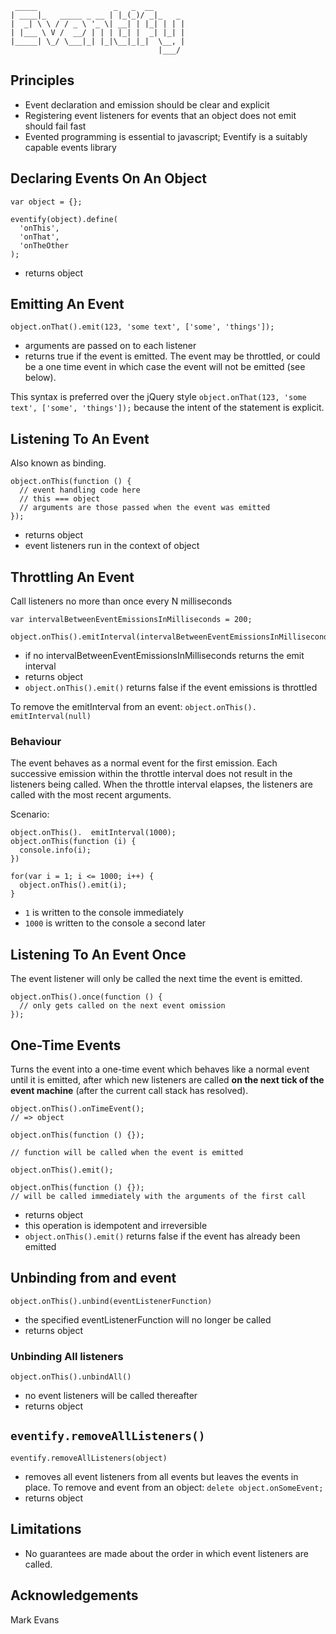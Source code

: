      _____                 _   _  __       
    | ____|_   _____ _ __ | |_(_)/ _|_   _ 
    |  _| \ \ / / _ \ '_ \| __| | |_| | | |
    | |___ \ V /  __/ | | | |_| |  _| |_| |
    |_____| \_/ \___|_| |_|\__|_|_|  \__, |
                                     |___/ 




## Principles

* Event declaration and emission should be clear and explicit
* Registering event listeners for events that an object does not emit should fail fast
* Evented programming is essential to javascript; Eventify is a suitably capable events library

## Declaring Events On An Object

    var object = {};
    
    eventify(object).define(
      'onThis',
      'onThat',
      'onTheOther
    );

* returns object

## Emitting An Event

    object.onThat().emit(123, 'some text', ['some', 'things']);

* arguments are passed on to each listener
* returns true if the event is emitted. The event may be throttled, or could be a one time event in which case the event will not be emitted (see below).

This syntax is preferred over the jQuery style `object.onThat(123, 'some text', ['some', 'things']);` because the intent of the statement is explicit.

## Listening To An Event

Also known as binding.
    
    object.onThis(function () {
      // event handling code here
      // this === object
      // arguments are those passed when the event was emitted
    });

* returns object
* event listeners run in the context of object

## Throttling An Event

Call listeners no more than once every N milliseconds
    
    var intervalBetweenEventEmissionsInMilliseconds = 200;
    
    object.onThis().emitInterval(intervalBetweenEventEmissionsInMilliseconds);

* if no intervalBetweenEventEmissionsInMilliseconds returns the emit interval
* returns object
* `object.onThis().emit()` returns false if the event emissions is throttled

To remove the   emitInterval from an event: `object.onThis().  emitInterval(null)`

### Behaviour

The event behaves as a normal event for the first emission. Each successive emission within the throttle interval does not result in the listeners being called. When the throttle interval elapses, the listeners are called with the most recent arguments.

Scenario:

    object.onThis().  emitInterval(1000);
    object.onThis(function (i) {
      console.info(i);
    })
    
    for(var i = 1; i <= 1000; i++) {
      object.onThis().emit(i);
    }

* `1` is written to the console immediately
* `1000` is written to the console a second later

## Listening To An Event __Once__

The event listener will only be called the next time the event is emitted.

    object.onThis().once(function () {
      // only gets called on the next event omission
    });

## One-Time Events

Turns the event into a one-time event which behaves like a normal event until it is emitted, after which new listeners are called **on the next tick of the event machine** (after the current call stack has resolved).
  
    object.onThis().onTimeEvent();
    // => object
    
    object.onThis(function () {});

    // function will be called when the event is emitted
    
    object.onThis().emit();
    
    object.onThis(function () {});
    // will be called immediately with the arguments of the first call

* returns object
* this operation is idempotent and irreversible
* `object.onThis().emit()` returns false if the event has already been emitted


## Unbinding from and event

    object.onThis().unbind(eventListenerFunction)

* the specified eventListenerFunction will no longer be called
* returns object

### Unbinding All listeners

    object.onThis().unbindAll()

* no event listeners will be called thereafter
* returns object

## `eventify.removeAllListeners()`

    eventify.removeAllListeners(object)

* removes all event listeners from all events but leaves the events in place. To remove and event from an object: `delete object.onSomeEvent;`
* returns object

## Limitations

* No guarantees are made about the order in which event listeners are called.

## Acknowledgements

Mark Evans